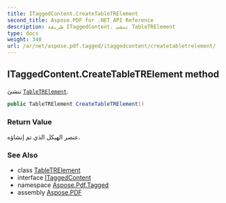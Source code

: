 ```yaml
---
title: ITaggedContent.CreateTableTRElement
second_title: Aspose.PDF for .NET API Reference
description: طريقة ITaggedContent. تنشئ TableTRElement
type: docs
weight: 340
url: /ar/net/aspose.pdf.tagged/itaggedcontent/createtabletrelement/
---
```

## ITaggedContent.CreateTableTRElement method

تنشئ [`TableTRElement`](../../../aspose.pdf.logicalstructure/tabletrelement/).

```csharp
public TableTRElement CreateTableTRElement()
```

### Return Value

عنصر الهيكل الذي تم إنشاؤه.

### See Also

* class [TableTRElement](../../../aspose.pdf.logicalstructure/tabletrelement/)
* interface [ITaggedContent](../)
* namespace [Aspose.Pdf.Tagged](../../../aspose.pdf.tagged/)
* assembly [Aspose.PDF](../../../)